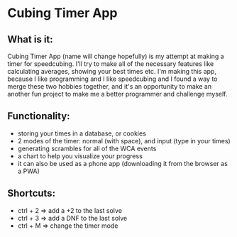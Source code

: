 # Cubing Timer App

## What is it:
Cubing Timer App (name will change hopefully) is my attempt at making a timer for speedcubing. I'll try to make all of the necessary features like calculating averages, showing your best times etc. I'm making this app, because I like programming and I like speedcubing and I found a way to merge these two hobbies together, and it's an opportunity to make an another fun project to make me a better programmer and challenge myself.

## Functionality:
- storing your times in a database, or cookies
- 2 modes of the timer: normal (with space), and input (type in your times)
- generating scrambles for all of the WCA events
- a chart to help you visualize your progress
- it can also be used as a phone app (downloading it from the browser as a PWA)

## Shortcuts:
- ctrl + 2 => add a +2 to the last solve
- ctrl + 3 => add a DNF to the last solve
- ctrl + M => change the timer mode
